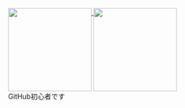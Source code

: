 <a href="https://github.com/AkaakuHub">
  <img align="top" height="170px" src="https://github-readme-stats.vercel.app/api?username=AkaakuHub&show_icons=true&theme=cobalt" />
</a>
<a href="https://github.com/tocoteron">
  <img align="top" height="170px" src="https://github-readme-stats.vercel.app/api/top-langs/?username=AkaakuHub&layout=compact&theme=cobalt" />
</a>
<br>
<div>
  GitHub初心者です<br>
</div>
